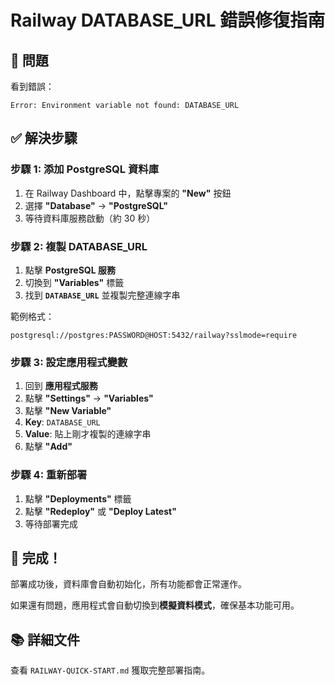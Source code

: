 # Railway DATABASE_URL 錯誤修復指南

## 🐛 問題

看到錯誤：
```
Error: Environment variable not found: DATABASE_URL
```

## ✅ 解決步驟

### 步驟 1: 添加 PostgreSQL 資料庫

1. 在 Railway Dashboard 中，點擊專案的 **"New"** 按鈕
2. 選擇 **"Database"** → **"PostgreSQL"**
3. 等待資料庫服務啟動（約 30 秒）

### 步驟 2: 複製 DATABASE_URL

1. 點擊 **PostgreSQL 服務**
2. 切換到 **"Variables"** 標籤
3. 找到 **`DATABASE_URL`** 並複製完整連線字串

範例格式：
```
postgresql://postgres:PASSWORD@HOST:5432/railway?sslmode=require
```

### 步驟 3: 設定應用程式變數

1. 回到 **應用程式服務**
2. 點擊 **"Settings"** → **"Variables"**
3. 點擊 **"New Variable"**
4. **Key**: `DATABASE_URL`
5. **Value**: 貼上剛才複製的連線字串
6. 點擊 **"Add"**

### 步驟 4: 重新部署

1. 點擊 **"Deployments"** 標籤
2. 點擊 **"Redeploy"** 或 **"Deploy Latest"**
3. 等待部署完成

## 🎯 完成！

部署成功後，資料庫會自動初始化，所有功能都會正常運作。

如果還有問題，應用程式會自動切換到**模擬資料模式**，確保基本功能可用。

## 📚 詳細文件

查看 `RAILWAY-QUICK-START.md` 獲取完整部署指南。
